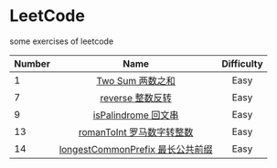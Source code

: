 # LeetCode

some exercises of leetcode

| Number |                                                            Name                                                             | Difficulty |
| ------ | :-------------------------------------------------------------------------------------------------------------------------: | :--------: |
| 1      |                [Two Sum 两数之和](https://github.com/buki26/LeetCode/blob/master/Solutions/Easy/1-TwoSum.md)                |    Easy    |
| 7      |               [reverse 整数反转](https://github.com/buki26/LeetCode/blob/master/Solutions/Easy/7-reverse.md)                |    Easy    |
| 9      |           [isPalindrome 回文串](https://github.com/buki26/LeetCode/blob/master/Solutions/Easy/9-isPalindrome.md)            |    Easy    |
| 13     |         [romanToInt 罗马数字转整数](https://github.com/buki26/LeetCode/blob/master/Solutions/Easy/13-romanToInt.md)         |    Easy    |
| 14     | [longestCommonPrefix 最长公共前缀](https://github.com/buki26/LeetCode/blob/master/Solutions/Easy/14-longestCommonPrefix.md) |    Easy    |
